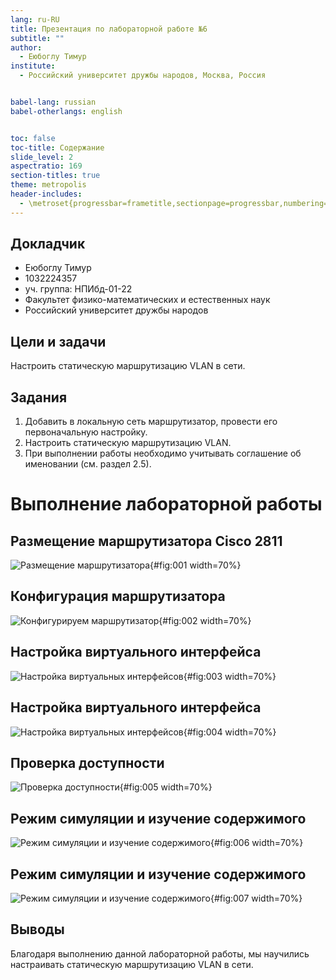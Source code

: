 ```yaml
---
lang: ru-RU
title: Презентация по лабораторной работе №6
subtitle: ""
author:
  - Еюбоглу Тимур
institute:
  - Российский университет дружбы народов, Москва, Россия


babel-lang: russian
babel-otherlangs: english


toc: false
toc-title: Содержание
slide_level: 2
aspectratio: 169
section-titles: true
theme: metropolis
header-includes:
  - \metroset{progressbar=frametitle,sectionpage=progressbar,numbering=fraction}
---
```


## Докладчик

* Еюбоглу Тимур
* 1032224357
* уч. группа: НПИбд-01-22
* Факультет физико-математических и естественных наук
* Российский университет дружбы народов

## Цели и задачи

Настроить статическую маршрутизацию VLAN в сети.

## Задания

1. Добавить в локальную сеть маршрутизатор, провести его первоначальную
настройку.
2. Настроить статическую маршрутизацию VLAN.
3. При выполнении работы необходимо учитывать соглашение об именовании
(см. раздел 2.5).

# Выполнение лабораторной работы

## Размещение маршрутизатора Cisco 2811

![Размещение маршрутизатора](image/1.png){#fig:001 width=70%}

## Конфигурация маршрутизатора 

![Конфигурируем маршрутизатор](image/2.png){#fig:002 width=70%}

## Настройка виртуального интерфейса

![Настройка виртуальных интерфейсов](image/3.png){#fig:003 width=70%}

## Настройка виртуального интерфейса

![Настройка виртуальных интерфейсов](image/4.png){#fig:004 width=70%}

## Проверка доступности 

![Проверка доступности](image/5.png){#fig:005 width=70%}

## Режим симуляции и изучение содержимого 

![Режим симуляции и изучение содержимого](image/6.png){#fig:006 width=70%}

## Режим симуляции и изучение содержимого 

![Режим симуляции и изучение содержимого](image/7.png){#fig:007 width=70%}

## Выводы

Благодаря выполнению данной лабораторной работы, мы научились настраивать статическую маршрутизацию VLAN в сети.
